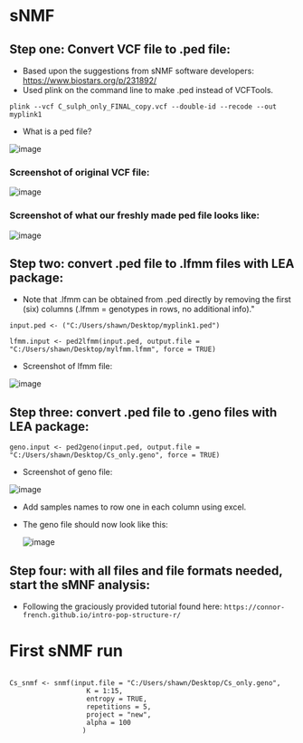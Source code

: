 # sNMF

## Step one: Convert VCF file to .ped file:
- Based upon the suggestions from sNMF software developers: https://www.biostars.org/p/231892/
- Used plink on the command line to make .ped instead of VCFTools.
  
```
plink --vcf C_sulph_only_FINAL_copy.vcf --double-id --recode --out myplink1

```

- What is a ped file?

![image](https://github.com/mcmurtrs/Cs_pop_gen/assets/49656044/1b7e13e3-512b-402e-ba32-472a71ec3170)


### Screenshot of original VCF file:
![image](https://github.com/mcmurtrs/Cs_pop_gen/assets/49656044/875c7f0a-5e31-4bf8-b712-f5da64ef5c26)

### Screenshot of what our freshly made ped file looks like:

![image](https://github.com/mcmurtrs/Cs_pop_gen/assets/49656044/6ad071ae-0d0d-4a23-a559-fab290c0f52d)

## Step two: convert .ped file to .lfmm files with LEA package:
- Note that .lfmm can be obtained from .ped directly by removing the first (six) columns (.lfmm = genotypes in rows, no additional info)."
```{r}
input.ped <- ("C:/Users/shawn/Desktop/myplink1.ped")

```

```{r}
lfmm.input <- ped2lfmm(input.ped, output.file = "C:/Users/shawn/Desktop/mylfmm.lfmm", force = TRUE)
```

- Screenshot of lfmm file:

![image](https://github.com/mcmurtrs/Cs_pop_gen/assets/49656044/b9339c7c-b3f9-4d83-941d-0f6a1a64b92d)



## Step three: convert .ped file to .geno files with LEA package:

```{r}
geno.input <- ped2geno(input.ped, output.file = "C:/Users/shawn/Desktop/Cs_only.geno", force = TRUE)
```

- Screenshot of geno file: 

![image](https://github.com/mcmurtrs/Cs_pop_gen/assets/49656044/27ea96f3-956f-49c8-ad91-ff9f41bcedde)

- Add samples names to row one in each column using excel.
- The geno file should now look like this:

  ![image](https://github.com/mcmurtrs/Cs_pop_gen/assets/49656044/b78c8427-b7ef-42a8-9313-d4748b74fafd)



## Step four: with all files and file formats needed, start the sMNF analysis:

- Following the graciously provided tutorial found here:
` https://connor-french.github.io/intro-pop-structure-r/ `

# First sNMF run
```{r}

Cs_snmf <- snmf(input.file = "C:/Users/shawn/Desktop/Cs_only.geno",
                   K = 1:15,
                   entropy = TRUE,
                   repetitions = 5,
                   project = "new",
                   alpha = 100
                  )

```


